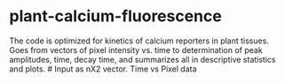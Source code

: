 # plant-calcium-fluorescence
The code is optimized for kinetics of calcium reporters in plant tissues.
Goes from vectors of pixel intensity vs. time to 
determination of peak amplitudes, time, decay time, and summarizes all in descriptive statistics and plots.
    # Input as nX2 vector. Time vs Pixel data
    
